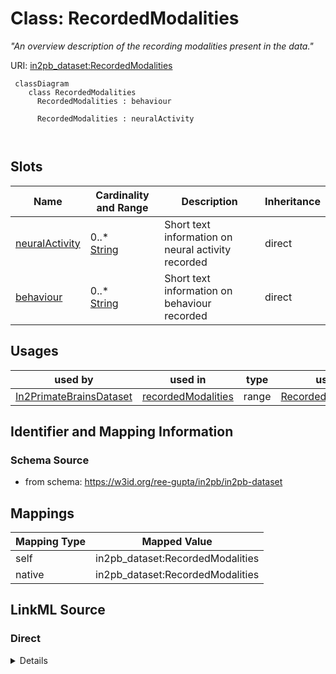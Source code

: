 # Class: RecordedModalities


_"An overview description of the recording modalities present in the data."_





URI: [in2pb_dataset:RecordedModalities](https://w3id.org/ree-gupta/in2pb/in2pb-datasetRecordedModalities)



```mermaid
 classDiagram
    class RecordedModalities
      RecordedModalities : behaviour
        
      RecordedModalities : neuralActivity
        
      
```




<!-- no inheritance hierarchy -->


## Slots

| Name | Cardinality and Range | Description | Inheritance |
| ---  | --- | --- | --- |
| [neuralActivity](neuralActivity.md) | 0..* <br/> [String](String.md) | Short text information on neural activity recorded | direct |
| [behaviour](behaviour.md) | 0..* <br/> [String](String.md) | Short text information on behaviour recorded | direct |





## Usages

| used by | used in | type | used |
| ---  | --- | --- | --- |
| [In2PrimateBrainsDataset](In2PrimateBrainsDataset.md) | [recordedModalities](recordedModalities.md) | range | [RecordedModalities](RecordedModalities.md) |






## Identifier and Mapping Information







### Schema Source


* from schema: https://w3id.org/ree-gupta/in2pb/in2pb-dataset





## Mappings

| Mapping Type | Mapped Value |
| ---  | ---  |
| self | in2pb_dataset:RecordedModalities |
| native | in2pb_dataset:RecordedModalities |





## LinkML Source

<!-- TODO: investigate https://stackoverflow.com/questions/37606292/how-to-create-tabbed-code-blocks-in-mkdocs-or-sphinx -->

### Direct

<details>
```yaml
name: RecordedModalities
description: '"An overview description of the recording modalities present in the
  data."'
from_schema: https://w3id.org/ree-gupta/in2pb/in2pb-dataset
slots:
- neuralActivity
- behaviour

```
</details>

### Induced

<details>
```yaml
name: RecordedModalities
description: '"An overview description of the recording modalities present in the
  data."'
from_schema: https://w3id.org/ree-gupta/in2pb/in2pb-dataset
attributes:
  neuralActivity:
    name: neuralActivity
    description: Short text information on neural activity recorded.
    from_schema: https://w3id.org/ree-gupta/in2pb/in2pb-dataset
    rank: 1000
    multivalued: true
    alias: neuralActivity
    owner: RecordedModalities
    domain_of:
    - RecordedModalities
    range: string
  behaviour:
    name: behaviour
    description: Short text information on behaviour recorded.
    from_schema: https://w3id.org/ree-gupta/in2pb/in2pb-dataset
    rank: 1000
    multivalued: true
    alias: behaviour
    owner: RecordedModalities
    domain_of:
    - RecordedModalities
    range: string

```
</details>